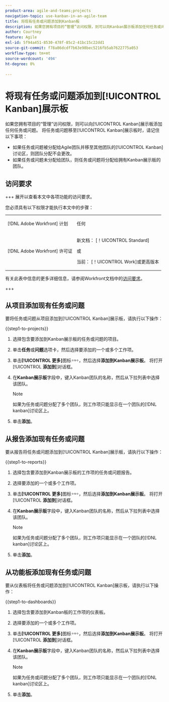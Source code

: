 ```yaml
---
product-area: agile-and-teams;projects
navigation-topic: use-kanban-in-an-agile-team
title: 将现有任务或问题添加到Kanban板
description: 如果您拥有项目的“管理”访问权限，则可以向Kanban展示板添加任何任务或问题。
author: Courtney
feature: Agile
exl-id: 5f94a451-8530-478f-85c2-41bc15c22dd1
source-git-commit: f78a86dcdf7b63e98bec5216fb5ab7622775a053
workflow-type: tm+mt
source-wordcount: '494'
ht-degree: 0%

---
```


# 将现有任务或问题添加到[!UICONTROL Kanban]展示板

<!-- Audited: 4/2025 -->

如果您拥有项目的“管理”访问权限，则可以向[!UICONTROL Kanban]展示板添加任何任务或问题。 将任务或问题移至[!UICONTROL Kanban]展示板时，请记住以下事项：

* 如果任务或问题被分配给Agile团队并移至其他团队的[!UICONTROL Kanban]讨论区，则团队分配不会更改。
* 如果任务或问题未分配给团队，则任务或问题将分配给拥有Kanban展示板的团队。

## 访问要求

+++ 展开以查看本文中各项功能的访问要求。

您必须具有以下权限才能执行本文中的步骤：

<table style="table-layout:auto"> 
 <col> 
 </col> 
 <col> 
 </col> 
 <tbody> 
  <tr> 
   <td role="rowheader">[!DNL Adobe Workfront] 计划</td> 
   <td> <p>任何</p> </td> 
  </tr> 
  <tr> 
   <td role="rowheader">[!DNL Adobe Workfront] 许可证</td> 
   <td> <p>新文档： [！UICONTROL Standard]</p> 
   或
   <p>当前： [！UICONTROL Work]或更高版本</p> </td> 
  </tr>
 </tbody> 
</table>

有关此表中信息的更多详细信息，请参阅Workfront文档中的[访问要求](/help/quicksilver/administration-and-setup/add-users/access-levels-and-object-permissions/access-level-requirements-in-documentation.md)。

+++

## 从项目添加现有任务或问题

要将任务或问题从项目添加到[!UICONTROL Kanban]展示板，请执行以下操作：

{{step1-to-projects}}

1. 选择包含要添加到Kanban展示板的任务或问题的项目。
1. 单击&#x200B;**任务**&#x200B;或&#x200B;**问题**&#x200B;选项卡，然后选择要添加的一个或多个工作项。
1. 单击&#x200B;**[!UICONTROL 更多]**&#x200B;图标![更多图标](assets/more-icon.png)，然后选择&#x200B;**添加到Kanban展示板**。 将打开&#x200B;[!UICONTROL **添加到**]&#x200B;对话框。
1. 在&#x200B;**Kanban展示板**&#x200B;字段中，键入Kanban团队的名称，然后从下拉列表中选择该团队。

   >[!NOTE]
   >
   >如果为任务或问题分配了多个团队，则工作项只能显示在一个团队的[!DNL kanban]讨论区上。
1. 单击&#x200B;**添加**。

## 从报告添加现有任务或问题

要从报告将任务或问题添加到[!UICONTROL Kanban]展示板，请执行以下操作：

{{step1-to-reports}}

1. 选择包含要添加到Kanban展示板的工作项的任务或问题报告。
1. 选择要添加的一个或多个工作项。
1. 单击&#x200B;**[!UICONTROL 更多]**&#x200B;图标![更多图标](assets/more-icon.png)，然后选择&#x200B;**添加到Kanban展示板**。 将打开&#x200B;[!UICONTROL **添加到**]&#x200B;对话框。
1. 在&#x200B;**Kanban展示板**&#x200B;字段中，键入Kanban团队的名称，然后从下拉列表中选择该团队。

   >[!NOTE]
   >
   >如果为任务或问题分配了多个团队，则工作项只能显示在一个团队的[!DNL kanban]讨论区上。
1. 单击&#x200B;**添加**。


## 从功能板添加现有任务或问题

要从仪表板将任务或问题添加到[!UICONTROL Kanban]展示板，请执行以下操作：

{{step1-to-dashboards}}

1. 选择包含要添加到Kanban板的工作项的仪表板。
1. 选择要添加的一个或多个工作项。
1. 单击&#x200B;**[!UICONTROL 更多]**&#x200B;图标![更多图标](assets/more-icon.png)，然后选择&#x200B;**添加到Kanban展示板**。 将打开&#x200B;[!UICONTROL **添加到**]&#x200B;对话框。
1. 在&#x200B;**Kanban展示板**&#x200B;字段中，键入Kanban团队的名称，然后从下拉列表中选择该团队。

   >[!NOTE]
   >
   >如果为任务或问题分配了多个团队，则工作项只能显示在一个团队的[!DNL kanban]讨论区上。
1. 单击&#x200B;**添加**。